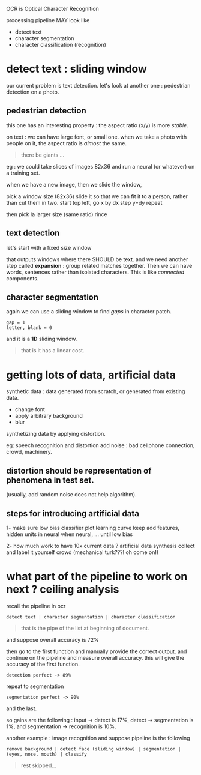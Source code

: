 OCR is Optical Character Recognition

processing pipeline MAY look like

* detect text
* character segmentation
* character classification (recognition)

detect text : sliding window
============================
our current problem is text detection.
let's look at another one : pedestrian detection on a photo.

pedestrian detection
--------------------
this one has an interesting property : the aspect ratio (x/y) is more _stable_.

on text : we can have large font, or small one.
when we take a photo with people on it, the aspect ratio is _almost_ the same.

> there be giants ...

eg : we could take slices of images 82x36 and run a neural (or whatever) on a training set.

when we have a new image, then we slide the window,

pick a window size (82x36)
slide it so that we can fit it to a person, rather than cut them in two.
start top left, go x by dx step
y=dy
repeat

then pick la larger size (same ratio)
rince

text detection
--------------
let's start with a fixed size window

that outputs windows where there SHOULD be text.
and we need another step called __expansion__ : group related matches together.
Then we can have words, sentences rather than isolated characters.
This is like _connected_ components.

character segmentation
----------------------
again we can use a sliding window to find _gaps_ in character patch.

    gap = 1
    letter, blank = 0

and it is a __1D__ sliding window.

> that is it has a linear cost.

getting lots of data, artificial data
=====================================
synthetic data : data generated from scratch, or generated from existing data.

* change font
* apply arbitrary background
* blur

synthetizing data by applying distortion.

eg: speech recognition and distortion
add noise : bad cellphone connection, crowd, machinery.

distortion should be representation of phenomena in test set.
-------------------------------------------------------------
(usually, add random noise does not help algorithm).

steps for introducing artificial data
-------------------------------------

1- make sure low bias classifier
  plot learning curve
  keep add features, hidden units in neural when neural, ... until low bias

2- how much work to have 10x current data ?
  artificial data synthesis
  collect and label it yourself
  crowd (mechanical turk???! oh come on!)

what part of the pipeline to work on next ? ceiling analysis
============================================================
recall the pipeline in ocr

    detect text | character segmentation | character classification

> that is the pipe of the list at beginning of document.

and suppose overall accuracy is 72%

then go to the first function and manually provide the correct output.
and continue on the pipeline and measure overall accuracy.
this will give the accuracy of the first function.

    detection perfect -> 89%

repeat to segmentation

    segmentation perfect -> 90%

and the last.


so gains are the following : input -> detect is 17%, detect -> segmentation is 1%, and segmentation -> recognition is 10%.

another example : image recognition
and suppose pipeline is the following

    remove background | detect face (sliding window) | segmentation | (eyes, nose, mouth) | classify

> rest skipped...
